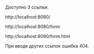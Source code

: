Доступно 3 ссылки: 

http://localhost:8080/

http://localhost:8080/form

http://localhost:8080/form.html

При вводе других ссылок ошибка 404.